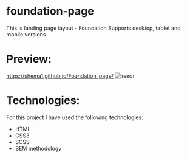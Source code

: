 # foundation-page
This is landing page layout - Foundation
Supports desktop, tablet and mobile versions

# Preview:
https://shema1.github.io/Foundation_page/
![текст](https://ucea8696a98d7662f63603e0336f.previews.dropboxusercontent.com/p/thumb/AAkN7Xpx4L-RJFEo6Ln6gUicAN5XxmxVm1CwHPNTI3xixvbNcUXGeQYTQn9EGctUDbgm9kkMilKUti7xaSXRPW-RXB-u4RAUnpzYLqDaS2eSTnpLvSKssEnEeTqcPCXOFdvILZtHm0JVYNiMX6g27BEMBY05f0___PVB9NHS_vtArzqZ9p_RlWh99oWAMaSl-5I3nwynZdcjFQgDvxbQMM1azJF-coDjuEeQs4gyil28Sw8UHOuTWcBNslBNZi7uljbYSSlYnLyFuhwJrJMZ4fHPMjcjfx8tip2_6RJuvA7b0eZqnuD9HwFYLkUAbcgO3cUCQ-X85SPBAUUaxGlJA0qfowpVPFVuN0-82S5HKcVFgrHKDGfiOCrDqpCBcI0VzHlb3MrFRgtuEq1iZ15I1Zuv/p.jpeg?fv_content=true&size_mode=5)

# Technologies:
For this project I have used the following technologies:
* HTML
* CSS3
* SCSS
* BEM methodology



